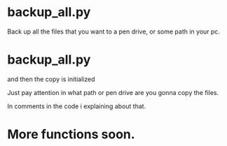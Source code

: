 # backup_all.py

Back up all the files that you want to a pen drive, or some path in your pc.  

# backup_all.py

and then the copy is initialized 

Just pay attention in what path or pen drive are you gonna copy the files. 

In comments in the code i explaining about that.

# More functions soon. 

